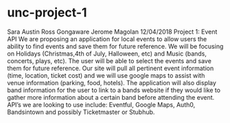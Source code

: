 # unc-project-1

Sara Austin
Ross Gongaware
Jerome Magolan
12/04/2018
Project 1: Event API
We are proposing an application for local events to allow users the ability to find events and save them for future reference. We will be focusing on Holidays (Christmas,4th of July, Halloween, etc) and Music (bands, concerts, plays, etc). The user will be able to select the events and save them for future reference. Our site will pull all pertinent event information (time, location, ticket cost) and we will use google maps to assist with venue information (parking, food, hotels). The application will also display band information for the user to link to a bands website if they would like to gather more information about a certain band before attending the event. API’s we are looking to use include: Eventful, Google Maps, Auth0, Bandsintown and possibly Ticketmaster or Stubhub.
